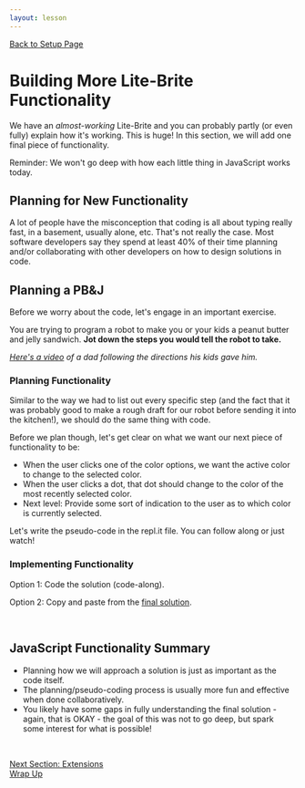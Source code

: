 ```yaml
---
layout: lesson
---
```


<a href="../">Back to Setup Page</a>

# Building More Lite-Brite Functionality

We have an _almost-working_ Lite-Brite and you can probably partly (or even fully) explain how it's working. This is huge! In this section, we will add one final piece of functionality.

Reminder: We won't go deep with how each little thing in JavaScript works today.

## Planning for New Functionality

A lot of people have the misconception that coding is all about typing really fast, in a basement, usually alone, etc. That's not really the case. Most software developers say they spend at least 40% of their time planning and/or collaborating with other developers on how to design solutions in code.

<div class="try-it-new">
  <h2>Planning a PB&J</h2>
  <p>Before we worry about the code, let's engage in an important exercise.</p>
  <p>You are trying to program a robot to make you or your kids a peanut butter and jelly sandwich. <strong>Jot down the steps you would tell the robot to take.</strong></p>
  <p><em><a href="https://www.youtube.com/watch?v=Ct-lOOUqmyY" target="blank">Here's a video</a> of a dad following the directions his kids gave him.</em></p>
</div>

### Planning Functionality

Similar to the way we had to list out every specific step (and the fact that it was probably good to make a rough draft for our robot before sending it into the kitchen!), we should do the same thing with code.

Before we plan though, let's get clear on what we want our next piece of functionality to be:
- When the user clicks one of the color options, we want the active color to change to the selected color.
- When the user clicks a dot, that dot should change to the color of the most recently selected color.
- Next level: Provide some sort of indication to the user as to which color is currently selected.

Let's write the pseudo-code in the repl.it file. You can follow along or just watch!

### Implementing Functionality

Option 1: Code the solution (code-along).

Option 2: Copy and paste from the [final solution](https://replit.com/@turingschool/lite-brite-final#script.js).

<br>

## JavaScript Functionality Summary

- Planning how we will approach a solution is just as important as the code itself.
- The planning/pseudo-coding process is usually more fun and effective when done collaboratively.
- You likely have some gaps in fully understanding the final solution - again, that is OKAY - the goal of this was not to go deep, but spark some interest for what is possible!
<br>

<a href="../extensions">Next Section: Extensions</a>
<br>
<a href="../wrap-up">Wrap Up</a>
